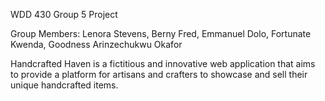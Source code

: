 WDD 430 Group 5 Project

Group Members: Lenora Stevens, Berny Fred, Emmanuel Dolo, Fortunate Kwenda, Goodness Arinzechukwu Okafor

Handcrafted Haven is a fictitious and innovative web application that aims to provide a platform for artisans and crafters to showcase and sell their unique handcrafted items.